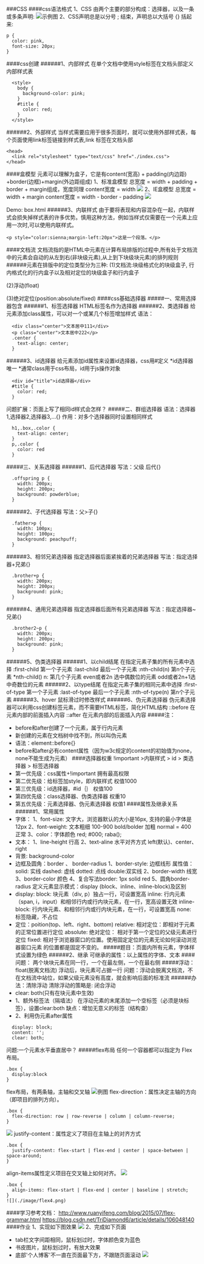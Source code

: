 ###CSS
####css语法格式
1、CSS 由两个主要的部分构成：选择器，以及一条或多条声明:
![示例图](./image/css.jpg)
2、CSS声明总是以分号 ; 结束，声明总以大括号 {} 括起来:
~~~
p {
  color: pink,
  font-size: 20px;
}
~~~
####css创建
######1、内部样式
在单个文档中使用style标签在文档头部定义内部样式表
~~~
  <style>
    body {
      background-color: pink;
    }
    #title {
      color: red;
    }
  </style>
~~~
######2、外部样式
当样式需要应用于很多页面时，就可以使用外部样式表，每个页面使用link标签链接到样式表,link 标签在文档头部
~~~
<head>
  <link rel="stylesheet" type="text/css" href="./index.css">
</head>
~~~
####盒模型
元素可以理解为盒子，它是有content(宽高) + padding(内边距) +border(边框)+margin(外边距组成)
1、标准盒模型
总宽度 = width + padding + border + margin组成，宽度同理
content宽度 = width
![](image/box1.png)
2、IE盒模型
总宽度 = width + margin
content宽度 = width - border - padding
![](image/box2.png)

Demo: box.html
######3、内联样式
由于要将表现和内容混杂在一起，内联样式会损失掉样式表的许多优势。慎用这种方法，例如当样式仅需要在一个元素上应用一次时,可以使用内联样式。
~~~
<p style="color:sienna;margin-left:20px">这是一个段落。</p>
~~~
####文档流
文档流指的是HTML中元素在计算布局排版的过程中,所有处于文档流中的元素会自动的从左到右(非块级元素),从上到下块级块元素)的排列规则
######元素在排版中的定位类型分为三种:
(1)文档流:块级格式化的块级盒子, 行内格式化的行内盒子以及相对定位的块级盒子和行内盒子

(2)浮动(float)

(3)绝对定位(position:absolute/fixed)
####css基础选择器
#####一、常用选择器包含
######1、标签选择器
HTML标签名作为选择器
######2、类选择器
给元素添加class属性，可以对一个或某几个标签增加样式
语法：
~~~
  <div class="center">文本居中111</div>
  <p class="center">文本居中222</p>
  .center {
    text-align: center;
  }
~~~
######3、id选择器
给元素添加id属性来设置id选择器，css用#定义
*id选择器唯一
*通常class用于css布局，id用于js操作对象
~~~
  <div id="title">id选择器</div>
  #title {
    color: red;
  }
~~~
问题扩展：页面上写了相同id样式会怎样？
#####二、群组选择器
语法：选择器1,选择器2,选择器3,...{}
作用：对多个选择器同时设置相同样式
~~~
  h1,.box,.color {
    text-align: center;
  }
  p,.color {
    color: red
  }
~~~
#####三、关系选择器
######1、后代选择器
写法：父级 后代{}
~~~
  .offspring p {
    width: 200px;
    height: 200px;
    background: powderblue;
  }
~~~

######2、子代选择器
写法：父>子{}
~~~
  .father>p {
    width: 100px;
    height: 100px;
    background: peachpuff;
  }
~~~
######3、相邻兄弟选择器
指定选择器后面紧挨着的兄弟选择器
写法：指定选择器+兄弟{}
~~~
  .brother+p {
    width: 200px;
    height: 200px;
    background: pink;
  }
~~~
######4、通用兄弟选择器
指定选择器后面所有兄弟选择器
写法：指定选择器~兄弟{}
~~~
  .brother2~p {
    width: 200px;
    height: 200px;
    background: pink;
  }
~~~
######5、伪类选择器
######1、以child结尾
在指定元素子集的所有元素中选择
:first-child 第一个子元素
:last-child 最后一个子元素
:nth-child(n) 第n个子元素
*nth-child() 
n: 第几个子元素
even或者2n 选中偶数位的元素
odd或者2n+1选中奇数位的元素
######2、以type结尾
在指定元素子集的相同元素中选择
:first-of-type 第一个子元素
:last-of-type 最后一个子元素
:nth-of-type(n) 第n个子元素
######3、hover
鼠标滑过时修改样式
######6、伪元素选择器
伪元素选择器可以利用css创建标签元素，而不需要HTML标签，简化HTML结构
::before 在元素内部的前面插入内容
::after 在元素内部的后面插入内容
#####注：
* before和after创建了一个元素，属于行内元素
* 新创建的元素在文档树中找不到，所以叫伪元素
* 语法：element::before{}
* before和after必有content属性（因为w3c规定的content的初始值为none，none不能生成为元素）
####选择器权重
!important >内联样式 > id > 类选择器 > 标签选择器
* 第一优先级：css属性+!important 拥有最高权限
* 第二优先级：给标签加style，即内联样式  权值1000
* 第三优先级：id选择器，#id｛｝ 权值100
* 第四优先级：class选择器、伪类选择器 权重10
* 第五优先级：元素选择器、伪元素选择器  权值1
####属性及继承关系
######1、常用属性
* 字体：
1、font-size: 文字大，浏览器默认的大小是16px, 支持的最小字体是12px
2、font-weight: 文本粗细 100-900  bold/bolder 加粗  normal = 400 正常
3、color：字体颜色 red; #000; raba();
* 文本：
1、line-height 行高
2、text-aline 水平对齐方式 left(默认)、center、right
* 背景: background-color
* 边框及圆角：border 、 border-radius
1、border-style: 边框线形
  属性值： solid: 实线 dashed: 虚线 dotted: 点线 double:双实线
2、border-width 线宽 
3、border-color 颜色
4、复合写法border: 1px solid red
5、圆角border-radius
定义元素显示模式：display (block、inline、inline-block)及区别
* display:
block: 块元素（div, p）独占一行，可设置宽高
inline: 行内元素（span, i，input）和相邻行内或行内块元素，在一行，宽高设置无效
inline-block: 行内块元素、和相邻行内或行内块元素，在一行，可设置宽高
none: 标签隐藏，不占位
* 定位：poition(top、left、right、bottom)
relative: 相对定位：即相对于元素的正常位置进行定位
absolute: 绝对定位： 相对于第一个定位的父级元素进行定位
fixed: 相对于浏览器窗口的位置。使用固定定位的元素无论如何滚动浏览器窗口元素
的位置都是固定不变的。
#####题目：页面内所有元素，字体样式设置为绿色
######2、继承
可继承的属性：以上属性的字体、文本
####问题： 两个块块元素在同一行，一个在最左侧，一个在最右侧
#####浮动：float(脱离文档流)
浮动后，块元素可占据一行
问题：浮动会脱离文档流，不在文档流中站位，如果父级元素没有高度，就会影响后面的标准流
######办法：清除浮动
清除浮动的策略是: 闭合浮动
* clear: both(只有在块元素中生效)
* 1、额外标签法（隔墙法）
在浮动元素的末尾添加一个空标签（必须是块标签），设置clear:both
缺点：增加无意义的标签（结构查）
* 2、利用伪元素after属性
```
  display: block;
  content: '';
  clear: both;
```
问题:一个元素水平垂直居中？
#####flex布局
任何一个容器都可以指定为 Flex 布局。
~~~
.box {
  display:block
}
~~~
flex布局，有两条轴，主轴和交叉轴
![例图](./image/flex1.png)
flex-direction：属性决定主轴的方向（即项目的排列方向）。
~~~
.box {
  flex-direction: row | row-reverse | column | column-reverse;
}
~~~
![](./image/flex2.png)
justify-content：属性定义了项目在主轴上的对齐方式
~~~
.box {
  justify-content: flex-start | flex-end | center | space-between | space-around;
}
~~~
align-items属性定义项目在交叉轴上如何对齐。
![](./image/flex3.png)
~~~
.box {
  align-items: flex-start | flex-end | center | baseline | stretch;
}
![](./image/flex4.png)
~~~
####学习参考文档：
http://www.ruanyifeng.com/blog/2015/07/flex-grammar.html
https://blog.csdn.net/TriDiamond6/article/details/106048140
####作业
1、实现如下图效果
![](./image/作业1.png)
2、完成如下页面
* tab栏文字间距相同，鼠标划过时，字体颜色变为蓝色
* 书皮图片，鼠标划过时，有放大效果
* 底部'个人博客'不一直在页面最下方，不跟随页面滚动
![](./image/22.png)

